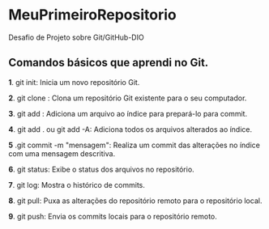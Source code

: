 # MeuPrimeiroRepositorio
Desafio de Projeto sobre Git/GitHub-DIO
## Comandos básicos que aprendi no Git.
**1**. git init: Inicia um novo repositório Git.

**2**. git clone <URL>: Clona um repositório Git existente para o seu computador. 

**3**. git add <arquivo>: Adiciona um arquivo ao índice para prepará-lo para commit.

**4**. git add . ou git add -A: Adiciona todos os arquivos alterados ao índice.

**5** .git commit -m "mensagem": Realiza um commit das alterações no índice com uma mensagem descritiva.

**6**. git status: Exibe o status dos arquivos no repositório.

**7**. git log: Mostra o histórico de commits.

**8**. git pull: Puxa as alterações do repositório remoto para o repositório local.

**9**. git push: Envia os commits locais para o repositório remoto.
